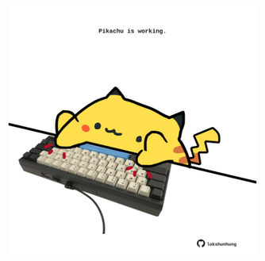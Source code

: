 <!-- built at 18/02/2022, 07:01:01 UTC -->
<p align="center">
  <img width="500" height="500" src="./ReadmeImage.svg">
</p>
